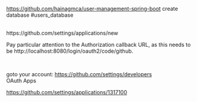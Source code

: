 https://github.com/hainagmca/user-management-spring-boot
create database #users_database

<BR>
https://github.com/settings/applications/new
<BR>

Pay particular attention to the Authorization callback URL, as this needs to be http://localhost:8080/login/oauth2/code/github.

<BR>

goto your account: https://github.com/settings/developers
<BR>
OAuth Apps
<BR>

https://github.com/settings/applications/1317100